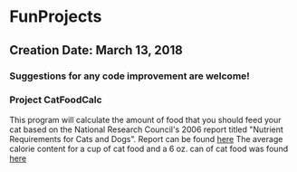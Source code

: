 # FunProjects
## Creation Date: March 13, 2018  
  
  ### Suggestions for any code improvement are welcome!

### Project CatFoodCalc

This program will calculate the amount of food that you should feed your cat based on the National Research Council's 2006 report titled "Nutrient 
Requirements for Cats and Dogs". Report can be found [here](https://www.merckvetmanual.com/management-and-nutrition/nutrition-small-animals/nutritional-requirements-and-related-diseases-of-small-animals#v3326268) 
The average calorie content for a cup of cat food and a 6 oz. can of cat food was found [here](https://dunlogginvet.com/how-many-calories-should-your-dog-or-cat-eat-daily/) 
